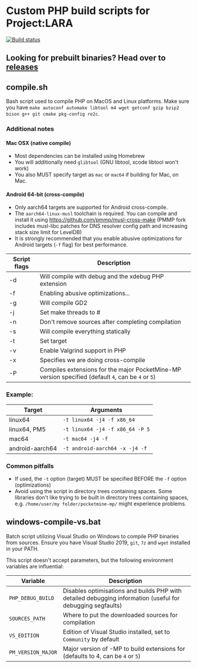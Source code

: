 # Custom PHP build scripts for Project:LARA
[![Build status](https://github.com/STICKnoLOGIC/php-build-scripts/actions/workflows/main.yml/badge.svg)](https://github.com/STICKnoLOGIC/php-build-scripts/actions/workflows/main.yml)

## Looking for prebuilt binaries? Head over to [releases](https://github.com/pmmp/PHP-Binaries/releases/latest)

## compile.sh

Bash script used to compile PHP on MacOS and Linux platforms. Make sure you have ``make autoconf automake libtool m4 wget getconf gzip bzip2 bison g++ git cmake pkg-config re2c``.

### Additional notes
#### Mac OSX (native compile)
- Most dependencies can be installed using Homebrew
- You will additionally need `glibtool` (GNU libtool, xcode libtool won't work)
- You also MUST specify target as `mac` or `mac64` if building for Mac, on Mac.

#### Android 64-bit (cross-compile)
- Only aarch64 targets are supported for Android cross-compile.
- The `aarch64-linux-musl` toolchain is required. You can compile and install it using https://github.com/pmmp/musl-cross-make (PMMP fork includes musl-libc patches for DNS resolver config path and increasing stack size limit for LevelDB)
- It is strongly recommended that you enable abusive optimizations for Android targets (`-f` flag) for best performance.

| Script flags | Description                                                                                        |
|--------------|----------------------------------------------------------------------------------------------------|
| -d           | Will compile with debug and the xdebug PHP extension                                               |
| -f           | Enabling abusive optimizations...                                                                  |
| -g           | Will compile GD2                                                                                   |
| -j           | Set make threads to #                                                                              |
| -n           | Don't remove sources after completing compilation                                                  |
| -s           | Will compile everything statically                                                                 |
| -t           | Set target                                                                                         |
| -v           | Enable Valgrind support in PHP                                                                     |
| -x           | Specifies we are doing cross-compile                                                               |
| -P           | Compiles extensions for the major PocketMine-MP version specified (default `4`, can be `4` or `5`) |

### Example:

| Target          | Arguments                         |
|-----------------|-----------------------------------|
| linux64         | ``-t linux64 -j4 -f x86_64``      |
| linux64, PM5    | ``-t linux64 -j4 -f x86_64 -P 5`` |
| mac64           | ``-t mac64 -j4 -f``               |
| android-aarch64 | ``-t android-aarch64 -x -j4 -f``  |

### Common pitfalls
- If used, the `-t` option (target) MUST be specified BEFORE the `-f` option (optimizations)
- Avoid using the script in directory trees containing spaces. Some libraries don't like trying to be built in directory trees containing spaces, e.g. `/home/user/my folder/pocketmine-mp/` might experience problems.

## windows-compile-vs.bat

Batch script utilizing Visual Studio on Windows to compile PHP binaries from sources.
Ensure you have Visual Studio 2019, `git`, `7z` and `wget` installed in your PATH.

This script doesn't accept parameters, but the following environment variables are influential:

| Variable | Description                                                                                                        |
| -------- |--------------------------------------------------------------------------------------------------------------------|
| `PHP_DEBUG_BUILD` | Disables optimisations and builds PHP with detailed debugging information (useful for debugging segfaults)|
| `SOURCES_PATH` | Where to put the downloaded sources for compilation                                                          |
| `VS_EDITION` | Edition of Visual Studio installed, set to `Community` by default                                              |
| `PM_VERSION_MAJOR` | Major version of -MP to build extensions for (defaults to 4, can be `4` or `5`)                |
